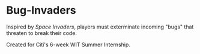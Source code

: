 # Bug-Invaders

Inspired by _Space Invaders_, players must exterminate incoming "bugs" that threaten to break their code.

Created for Citi's 6-week WIT Summer Internship.
